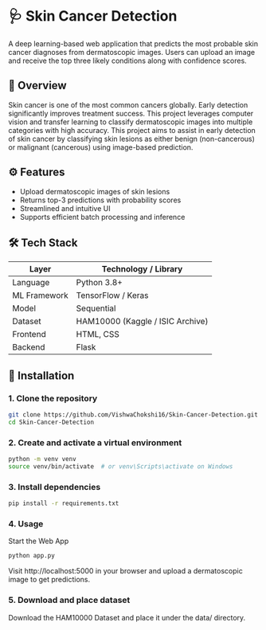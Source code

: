 # 🩺 Skin Cancer Detection
A deep learning-based web application that predicts the most probable skin cancer diagnoses from dermatoscopic images. Users can upload an image and receive the top three likely conditions along with confidence scores.

## 📖 Overview
Skin cancer is one of the most common cancers globally. Early detection significantly improves treatment success. This project leverages computer vision and transfer learning to classify dermatoscopic images into multiple categories with high accuracy. This project aims to assist in early detection of skin cancer by classifying skin lesions as either benign (non-cancerous) or malignant (cancerous) using image-based prediction.

## ⚙️ Features
- Upload dermatoscopic images of skin lesions
- Returns top-3 predictions with probability scores
- Streamlined and intuitive UI
- Supports efficient batch processing and inference


## 🛠️ Tech Stack
| Layer       | Technology / Library              |
|-------------|-----------------------------------|
| Language    | Python 3.8+                       |
| ML Framework| TensorFlow / Keras                |
| Model       | Sequential                        |
| Dataset     | HAM10000 (Kaggle / ISIC Archive)  |
| Frontend    | HTML, CSS                         |
| Backend     | Flask                             |


## 🚀 Installation

### 1. Clone the repository
```bash
git clone https://github.com/VishwaChokshi16/Skin-Cancer-Detection.git
cd Skin-Cancer-Detection
```

### 2. Create and activate a virtual environment
```bash
python -m venv venv
source venv/bin/activate  # or venv\Scripts\activate on Windows
```

### 3. Install dependencies
```bash
pip install -r requirements.txt
```

### 4. Usage
Start the Web App
```bash
python app.py
```
Visit http://localhost:5000 in your browser and upload a dermatoscopic image to get predictions. 


### 5. Download and place dataset
Download the HAM10000 Dataset and place it under the data/ directory.

